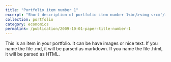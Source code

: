 ```yaml
---
title: "Portfolio item number 1"
excerpt: "Short description of portfolio item number 1<br/><img src='/images/500x300.png'>"
collection: portfolio
category: economics
permalink: /publication/2009-10-01-paper-title-number-1
---
```


This is an item in your portfolio. It can be have images or nice text. If you name the file .md, it will be parsed as markdown. If you name the file .html, it will be parsed as HTML. 
